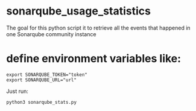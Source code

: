 # sonarqube_usage_statistics

The goal for this python script it to retrieve all the events that happened in one Sonarqube community instance

# define environment variables like:  
```
export SONARQUBE_TOKEN="token"
export SONARQUBE_URL="url"
```

Just run:
```
python3 sonarqube_stats.py
```
